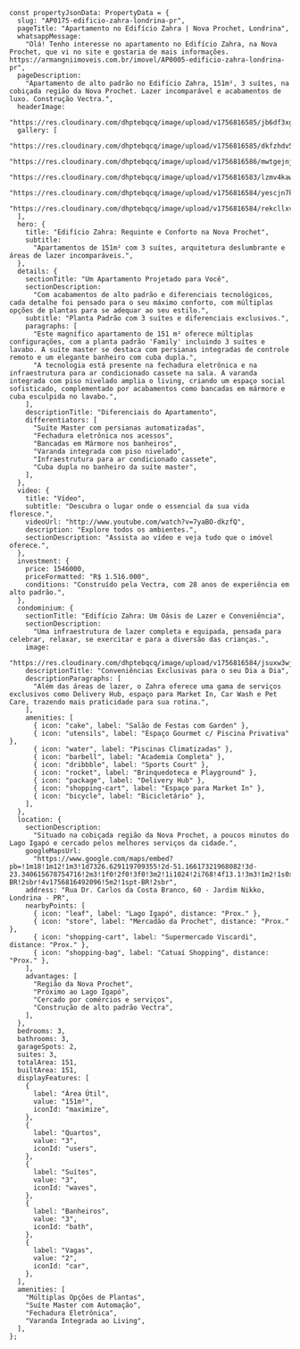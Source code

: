     const propertyJsonData: PropertyData = {
      slug: "AP0175-edificio-zahra-londrina-pr",
      pageTitle: "Apartamento no Edifício Zahra | Nova Prochet, Londrina",
      whatsappMessage:
        "Olá! Tenho interesse no apartamento no Edifício Zahra, na Nova Prochet, que vi no site e gostaria de mais informações. https://armangniimoveis.com.br/imovel/AP0005-edificio-zahra-londrina-pr",
      pageDescription:
        "Apartamento de alto padrão no Edifício Zahra, 151m², 3 suítes, na cobiçada região da Nova Prochet. Lazer incomparável e acabamentos de luxo. Construção Vectra.",
      headerImage:
        "https://res.cloudinary.com/dhptebqcq/image/upload/v1756816585/jb6df3xgkuof9xsc98yi.jpg",
      gallery: [
        "https://res.cloudinary.com/dhptebqcq/image/upload/v1756816585/dkfzhdv55s9zdplpvsh4.jpg",
        "https://res.cloudinary.com/dhptebqcq/image/upload/v1756816586/mwtgejnjnckvph5aiouh.jpg",
        "https://res.cloudinary.com/dhptebqcq/image/upload/v1756816583/lzmv4kawyjoljdebjcaw.jpg",
        "https://res.cloudinary.com/dhptebqcq/image/upload/v1756816584/yescjn7kets4htyavmgh.jpg",
        "https://res.cloudinary.com/dhptebqcq/image/upload/v1756816584/rekcllxvpdfizpfpoehf.jpg",
      ],
      hero: {
        title: "Edifício Zahra: Requinte e Conforto na Nova Prochet",
        subtitle:
          "Apartamentos de 151m² com 3 suítes, arquitetura deslumbrante e áreas de lazer incomparáveis.",
      },
      details: {
        sectionTitle: "Um Apartamento Projetado para Você",
        sectionDescription:
          "Com acabamentos de alto padrão e diferenciais tecnológicos, cada detalhe foi pensado para o seu máximo conforto, com múltiplas opções de plantas para se adequar ao seu estilo.",
        subtitle: "Planta Padrão com 3 suítes e diferenciais exclusivos.",
        paragraphs: [
          "Este magnífico apartamento de 151 m² oferece múltiplas configurações, com a planta padrão 'Family' incluindo 3 suítes e lavabo. A suíte master se destaca com persianas integradas de controle remoto e um elegante banheiro com cuba dupla.",
          "A tecnologia está presente na fechadura eletrônica e na infraestrutura para ar condicionado cassete na sala. A varanda integrada com piso nivelado amplia o living, criando um espaço social sofisticado, complementado por acabamentos como bancadas em mármore e cuba esculpida no lavabo.",
        ],
        descriptionTitle: "Diferenciais do Apartamento",
        differentiators: [
          "Suíte Master com persianas automatizadas",
          "Fechadura eletrônica nos acessos",
          "Bancadas em Mármore nos banheiros",
          "Varanda integrada com piso nivelado",
          "Infraestrutura para ar condicionado cassete",
          "Cuba dupla no banheiro da suíte master",
        ],
      },
      video: {
        title: "Vídeo",
        subtitle: "Descubra o lugar onde o essencial da sua vida floresce.",
        videoUrl: "http://www.youtube.com/watch?v=7yaBO-dkzfQ",
        description: "Explore todos os ambientes.",
        sectionDescription: "Assista ao vídeo e veja tudo que o imóvel oferece.",
      },
      investment: {
        price: 1546000,
        priceFormatted: "R$ 1.516.000",
        conditions: "Construído pela Vectra, com 28 anos de experiência em alto padrão.",
      },
      condominium: {
        sectionTitle: "Edifício Zahra: Um Oásis de Lazer e Conveniência",
        sectionDescription:
          "Uma infraestrutura de lazer completa e equipada, pensada para celebrar, relaxar, se exercitar e para a diversão das crianças.",
        image:
          "https://res.cloudinary.com/dhptebqcq/image/upload/v1756816584/jsuxw3wjvuqnprsi4ggp.jpg",
        descriptionTitle: "Conveniências Exclusivas para o seu Dia a Dia",
        descriptionParagraphs: [
          "Além das áreas de lazer, o Zahra oferece uma gama de serviços exclusivos como Delivery Hub, espaço para Market In, Car Wash e Pet Care, trazendo mais praticidade para sua rotina.",
        ],
        amenities: [
          { icon: "cake", label: "Salão de Festas com Garden" },
          { icon: "utensils", label: "Espaço Gourmet c/ Piscina Privativa" },
          { icon: "water", label: "Piscinas Climatizadas" },
          { icon: "barbell", label: "Academia Completa" },
          { icon: "dribbble", label: "Sports Court" },
          { icon: "rocket", label: "Brinquedoteca e Playground" },
          { icon: "package", label: "Delivery Hub" },
          { icon: "shopping-cart", label: "Espaço para Market In" },
          { icon: "bicycle", label: "Bicicletário" },
        ],
      },
      location: {
        sectionDescription:
          "Situado na cobiçada região da Nova Prochet, a poucos minutos do Lago Igapó e cercado pelos melhores serviços da cidade.",
        googleMapsUrl:
          "https://www.google.com/maps/embed?pb=!1m18!1m12!1m3!1d7326.629119709355!2d-51.16617321968082!3d-23.340615678754716!2m3!1f0!2f0!3f0!3m2!1i1024!2i768!4f13.1!3m3!1m2!1s0x94eb43004b571d61%3A0xf02599c8dfdcb672!2sEdificio%20Zahra!5e0!3m2!1spt-BR!2sbr!4v1756816492096!5m2!1spt-BR!2sbr",
        address: "Rua Dr. Carlos da Costa Branco, 60 - Jardim Nikko, Londrina - PR",
        nearbyPoints: [
          { icon: "leaf", label: "Lago Igapó", distance: "Prox." },
          { icon: "store", label: "Mercadão da Prochet", distance: "Prox." },
          { icon: "shopping-cart", label: "Supermercado Viscardi", distance: "Prox." },
          { icon: "shopping-bag", label: "Catuaí Shopping", distance: "Prox." },
        ],
        advantages: [
          "Região da Nova Prochet",
          "Próximo ao Lago Igapó",
          "Cercado por comércios e serviços",
          "Construção de alto padrão Vectra",
        ],
      },
      bedrooms: 3,
      bathrooms: 3,
      garageSpots: 2,
      suites: 3,
      totalArea: 151,
      builtArea: 151,
      displayFeatures: [
        {
          label: "Área Útil",
          value: "151m²",
          iconId: "maximize",
        },
        {
          label: "Quartos",
          value: "3",
          iconId: "users",
        },
        {
          label: "Suítes",
          value: "3",
          iconId: "waves",
        },
        {
          label: "Banheiros",
          value: "3",
          iconId: "bath",
        },
        {
          label: "Vagas",
          value: "2",
          iconId: "car",
        },
      ],
      amenities: [
        "Múltiplas Opções de Plantas",
        "Suíte Master com Automação",
        "Fechadura Eletrônica",
        "Varanda Integrada ao Living",
      ],
    };

